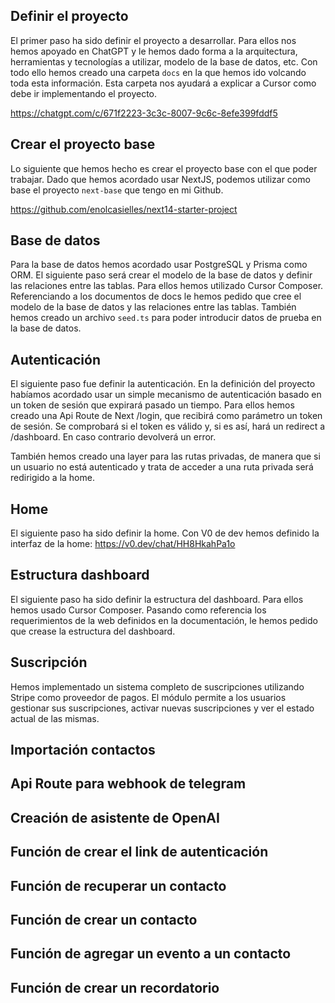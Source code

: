 ## Definir el proyecto
El primer paso ha sido definir el proyecto a desarrollar. Para ellos nos hemos apoyado en ChatGPT y le hemos dado forma a la arquitectura, herramientas y tecnologías a utilizar, modelo de la base de datos, etc. Con todo ello hemos creado una carpeta `docs` en la que hemos ido volcando toda esta información. Esta carpeta nos ayudará a explicar a Cursor como debe ir implementando el proyecto.

https://chatgpt.com/c/671f2223-3c3c-8007-9c6c-8efe399fddf5


## Crear el proyecto base
Lo siguiente que hemos hecho es crear el proyecto base con el que poder trabajar. Dado que hemos acordado usar NextJS, podemos utilizar como base el proyecto `next-base` que tengo en mi Github.

https://github.com/enolcasielles/next14-starter-project

## Base de datos
Para la base de datos hemos acordado usar PostgreSQL y Prisma como ORM. El siguiente paso será crear el modelo de la base de datos y definir las relaciones entre las tablas. Para ellos hemos utilizado Cursor Composer. Referenciando a los documentos de docs le hemos pedido que cree el modelo de la base de datos y las relaciones entre las tablas. También hemos creado un archivo `seed.ts` para poder introducir datos de prueba en la base de datos.

## Autenticación
El siguiente paso fue definir la autenticación. En la definición del proyecto habíamos acordado usar un simple mecanismo de autenticación basado en un token de sesión que expirará pasado un tiempo. Para ellos hemos creado una Api Route de Next /login, que recibirá como parámetro un token de sesión. Se comprobará si el token es válido y, si es así, hará un redirect a /dashboard. En caso contrario devolverá un error.

También hemos creado una layer para las rutas privadas, de manera que si un usuario no está autenticado y trata de acceder a una ruta privada será redirigido a la home.

## Home
El siguiente paso ha sido definir la home. Con V0 de dev hemos definido la interfaz de la home:
https://v0.dev/chat/HH8HkahPa1o

## Estructura dashboard
El siguiente paso ha sido definir la estructura del dashboard. Para ellos hemos usado Cursor Composer. Pasando como referencia los requerimientos de la web definidos en la documentación, le hemos pedido que crease la estructura del dashboard.

## Suscripción
Hemos implementado un sistema completo de suscripciones utilizando Stripe como proveedor de pagos. El módulo permite a los usuarios gestionar sus suscripciones, activar nuevas suscripciones y ver el estado actual de las mismas.

## Importación contactos

## Api Route para webhook de telegram

## Creación de asistente de OpenAI

## Función de crear el link de autenticación

## Función de recuperar un contacto

## Función de crear un contacto

## Función de agregar un evento a un contacto

## Función de crear un recordatorio